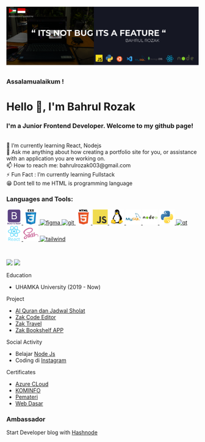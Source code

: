 ![](https://github.com/Bahrul-Rozak/Bahrul-Rozak/blob/master/Hero.png) <br>
### Assalamualaikum !
### <h1>Hello 👋, I'm Bahrul Rozak</h1>
### I'm a Junior Frontend Developer. Welcome to my github page! <br>
<br>
 🌱 I’m currently learning React, Nodejs <br> 
 💬 Ask me anything about how creating a portfolio site for you, or assistance with an application you are working on. <br>
 📫 How to reach me: bahrulrozak003@gmail.com <br>
 ⚡ Fun Fact : I’m currently learning Fullstack <br>
😁 Dont tell to me HTML is programming language <br>
<h3 align="left">Languages and Tools:</h3>
<p align="left"> <a href="https://getbootstrap.com" target="_blank"> <img src="https://raw.githubusercontent.com/devicons/devicon/master/icons/bootstrap/bootstrap-plain-wordmark.svg" alt="bootstrap" width="40" height="40"/> </a> <a href="https://www.w3schools.com/css/" target="_blank"> <img src="https://raw.githubusercontent.com/devicons/devicon/master/icons/css3/css3-original-wordmark.svg" alt="css3" width="40" height="40"/> </a> <a href="https://www.figma.com/" target="_blank"> <img src="https://www.vectorlogo.zone/logos/figma/figma-icon.svg" alt="figma" width="40" height="40"/> </a> <a href="https://git-scm.com/" target="_blank"> <img src="https://www.vectorlogo.zone/logos/git-scm/git-scm-icon.svg" alt="git" width="40" height="40"/> </a> <a href="https://www.w3.org/html/" target="_blank"> <img src="https://raw.githubusercontent.com/devicons/devicon/master/icons/html5/html5-original-wordmark.svg" alt="html5" width="40" height="40"/> </a> <a href="https://developer.mozilla.org/en-US/docs/Web/JavaScript" target="_blank"> <img src="https://raw.githubusercontent.com/devicons/devicon/master/icons/javascript/javascript-original.svg" alt="javascript" width="40" height="40"/> </a> <a href="https://www.linux.org/" target="_blank"> <img src="https://raw.githubusercontent.com/devicons/devicon/master/icons/linux/linux-original.svg" alt="linux" width="40" height="40"/> </a> <a href="https://www.mysql.com/" target="_blank"> <img src="https://raw.githubusercontent.com/devicons/devicon/master/icons/mysql/mysql-original-wordmark.svg" alt="mysql" width="40" height="40"/> </a> <a href="https://nodejs.org" target="_blank"> <img src="https://raw.githubusercontent.com/devicons/devicon/master/icons/nodejs/nodejs-original-wordmark.svg" alt="nodejs" width="40" height="40"/> </a> <a href="https://www.python.org" target="_blank"> <img src="https://raw.githubusercontent.com/devicons/devicon/master/icons/python/python-original.svg" alt="python" width="40" height="40"/> </a> <a href="https://www.qt.io/" target="_blank"> <img src="https://upload.wikimedia.org/wikipedia/commons/0/0b/Qt_logo_2016.svg" alt="qt" width="40" height="40"/> </a> <a href="https://reactjs.org/" target="_blank"> <img src="https://raw.githubusercontent.com/devicons/devicon/master/icons/react/react-original-wordmark.svg" alt="react" width="40" height="40"/> </a> <a href="https://sass-lang.com" target="_blank"> <img src="https://raw.githubusercontent.com/devicons/devicon/master/icons/sass/sass-original.svg" alt="sass" width="40" height="40"/> </a> <a href="https://tailwindcss.com/" target="_blank"> <img src="https://www.vectorlogo.zone/logos/tailwindcss/tailwindcss-icon.svg" alt="tailwind" width="40" height="40"/> </a> </p>
<br>

<p>
  <img height="180em" src="https://github-readme-stats.vercel.app/api?username=Bahrul-Rozak&show_icons=true&hide_border=true&&count_private=true&include_all_commits=true" />
  <img height="180em" src="https://github-readme-stats.vercel.app/api/top-langs/?username=Bahrul-Rozak&exclude_repo=KNN-Image-Classification&show_icons=true&hide_border=true&layout=compact&langs_count=8"/>
</p>

Education <br>
- UHAMKA University (2019 - Now)

Project 
- [Al Quran dan Jadwal Sholat](https://al-quran-indonesia-dan-jadwal-sholat.netlify.app/)
- [Zak Code Editor](https://bahrul-rozak.github.io/Zak-Live-Code-Editor/)
- [Zak Travel](https://bahrul-rozak.github.io/Home-zakTravel/)
- [Zak Bookshelf APP](https://bahrul-rozak.github.io/Zak-Bookshelf-APP/)


Social Activity
- Belajar [Node Js](https://github.com/Bahrul-Rozak/Belajar-Node-JS)
- Coding di [Instagram](https://www.instagram.com/rozak.js/)


Certificates <br>
- [Azure CLoud](https://drive.google.com/file/d/1ca_L0It6vwdw47btsFrL5c6laL1b_Rt_/view?usp=sharing) <br>
- [KOMINFO](https://drive.google.com/file/d/1LqVXsn9zeqwBDxJwW2dyIXrjwg3aFwtx/view?usp=sharing) <br>
- [Pemateri](https://drive.google.com/file/d/11sVOWXoJy4vCuU0ES_WDnxDt2IQ01kxC/view?usp=sharing) <br>
- [Web Dasar](https://drive.google.com/file/d/1HuZQ1dbKmzhoVF6fAiQFm2Wc1PVmRmVK/view?usp=sharing) 


### Ambassador
Start Developer blog with [Hashnode](https://hashnode.com/@Rozak1453/joinme)


